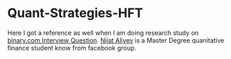 # Quant-Strategies-HFT

  Here I got a reference as well when I am doing research study on [binary.com Interview Question](https://github.com/englianhu/binary.com-interview-question). [Nijat Aliyev](https://www.facebook.com/nijataliyevaz) is a Master Degree quanitative finance student know from facebook group.


